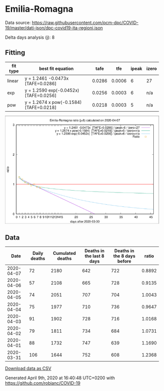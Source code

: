 # Emilia-Romagna

Data source: https://raw.githubusercontent.com/pcm-dpc/COVID-19/master/dati-json/dpc-covid19-ita-regioni.json

Delta days analysis (j): 8

## Fitting 
|fit type|best fit equation|tafe|tfe|ipeak|izero|
|-------|-----|--------|------|---|---|
|linear|y = 1.2461 -0.0473x  [TAFE=0.0286]|0.0286|0.0006|6|27|
|exp|y = 1.2590 exp(-0.0452x)  [TAFE=0.0256]|0.0256|0.0003|6|n/a|
|pow|y = 1.2674 x pow(-0.1584)  [TAFE=0.0218]|0.0218|0.0003|5|n/a|

![Plot](COVID-19_emilia-romagna_j8_2020-04-07.png)

## Data
|Date|Daily deaths|Cumulated deaths|Deaths in the last 8 days|Deaths in the 8 days before|ratio|
|----|----------|-----------|-------|--------------------|-----|
|2020-04-07|72|2180|642|722|0.8892|
|2020-04-06|57|2108|665|728|0.9135|
|2020-04-05|74|2051|707|704|1.0043|
|2020-04-04|75|1977|710|736|0.9647|
|2020-04-03|91|1902|728|716|1.0168|
|2020-04-02|79|1811|734|684|1.0731|
|2020-04-01|88|1732|747|639|1.1690|
|2020-03-31|106|1644|752|608|1.2368|

[Download data as CSV](COVID-19_emilia-romagna_j8_2020-04-07.csv)

Generated April 9th, 2020 at 16:40:48 UTC+0200 with https://github.com/robianc/COVID-19
